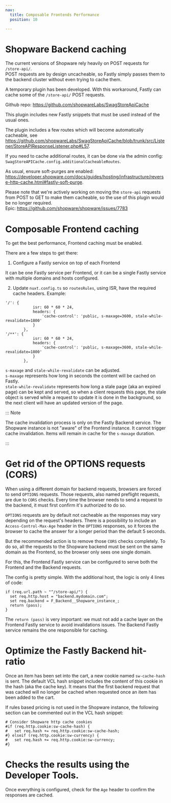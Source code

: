 ```yaml
---
nav:
  title: Composable Frontends Performance
  position: 10

---
```


# Shopware Backend caching

The current versions of Shopware rely heavily on POST requests for `/store-api/`.  
POST requests are by design uncacheable, so Fastly simply passes them to the backend cluster without even trying to cache them.

A temporary plugin has been developed.  With this workaround, Fastly can cache some of the `/store-api/` POST requests.

Github repo: https://github.com/shopwareLabs/SwagStoreApiCache

This plugin includes new Fastly snippets that must be used instead of the usual ones.

The plugin includes a few routes which will become automatically cacheable, see https://github.com/shopwareLabs/SwagStoreApiCache/blob/trunk/src/Listener/StoreAPIResponseListener.php#L57.

If you need to cache additional routes, it can be done via the admin config: `SwagStoreAPICache.config.additionalCacheableRoutes`.

As usual, ensure soft-purges are enabled: https://developer.shopware.com/docs/guides/hosting/infrastructure/reverse-http-cache.html#fastly-soft-purge.

Please note that we're actively working on moving the `store-api` requests from POST to GET to make them cacheable, so the use of this plugin would be no longer required.  
Epic: https://github.com/shopware/shopware/issues/7783

# Composable Frontend caching

To get the best performance, Frontend caching must be enabled.

There are a few steps to get there:
1. Configure a Fastly service on top of each Frontend

It can be one Fastly service per Frontend, or it can be a single Fastly service with multiple domains and hosts configured.

2. Update `nuxt.config.ts` so `routesRules`, using ISR, have the required cache headers.
Example:
```
'/': {
      		isr: 60 * 60 * 24,
      		headers: {
        		'cache-control': 'public, s-maxage=3600, stale-while-revalidate=1800'
      		}
    	},
'/**': {
      		isr: 60 * 60 * 24,
      		headers: {
        		'cache-control': 'public, s-maxage=3600, stale-while-revalidate=1800'
      		}
    	},
```

`s-maxage` and `stale-while-revalidate` can be adjusted.  
`s-maxage` represents how long in seconds the content will be cached on Fastly.  
`stale-while-revalidate` represents how long a stale page (aka an expired page) can be kept and served, so when a client requests this page, the stale object is served while a request to update it is done in the background, so the next client will have an updated version of the page.

::: Note

The cache invalidation process is only on the Fastly Backend service.
The Shopware instance is not "aware" of the Frontend instance. It cannot trigger cache invalidation. Items will remain in cache for the `s-maxage` duration. 

:::

# Get rid of the OPTIONS requests (CORS)

When using a different domain for backend requests, browsers are forced to send `OPTIONS` requests. Those requests, also named preflight requests, are due to `CORS` checks. Every time the browser needs to send a request to the backend, it must first confirm it's authorized to do so. 

`OPTIONS` requests are by default not cacheable as the responses may vary depending on the request's headers. 
There is a possibility to include an `Access-Control-Max-Age` header in the `OPTIONS` responses, so it forces the browser to cache the answer for a longer period than the default 5 seconds.

But the recommended action is to remove those `CORS` checks completely.
To do so, all the requests to the Shopware backend must be sent on the same domain as the Frontend, so the browser only sees one single domain.

For this, the Frontend Fastly service can be configured to serve both the Frontend and the Backend requests.

The config is pretty simple. With the additional host, the logic is only 4 lines of code:
```
if (req.url.path ~ "^/store-api/") { 
  set req.http.host = "backend.mydomain.com"; 
  set req.backend = F_Backend__Shopware_instance_; 
  return (pass);
}
```
The `return (pass)` is very important: we must not add a cache layer on the Frontend Fastly service to avoid invalidations issues. The Backend Fastly service remains the one responsible for caching.

# Optimize the Fastly Backend hit-ratio

Once an item has been set into the cart, a new cookie named `sw-cache-hash` is sent.
The default VCL hash snippet includes the content of this cookie in the hash (aka the cache key).
It means that the first backend request that was cached will no longer be cached when requested once an item has been added to the cart.

If rules based pricing is not used in the Shopware instance, the following section can be commented out in the VCL hash snippet:
```
# Consider Shopware http cache cookies
#if (req.http.cookie:sw-cache-hash) {
#	set req.hash += req.http.cookie:sw-cache-hash;
#} elseif (req.http.cookie:sw-currency) {
#	set req.hash += req.http.cookie:sw-currency;
#}
```

# Checks the results using the Developer Tools.

Once everything is configured, check for the `Age` header to confirm the responses are cached.
